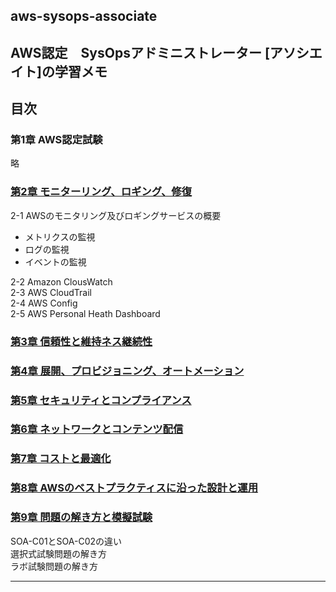 ## aws-sysops-associate
## AWS認定　SysOpsアドミニストレーター [アソシエイト]の学習メモ

## 目次

### 第1章 AWS認定試験
略

### [第2章 モニターリング、ロギング、修復](./document/Chapter2.md)
2-1 AWSのモニタリング及びロギングサービスの概要  
- メトリクスの監視  
- ログの監視  
- イベントの監視  

2-2 Amazon ClousWatch  
2-3 AWS CloudTrail  
2-4 AWS Config  
2-5 AWS Personal Heath Dashboard  

### [第3章 信頼性と維持ネス継続性](./document/Chapter3.md)


### [第4章 展開、プロビジョニング、オートメーション](./document/Chapter4.md)

### [第5章 セキュリティとコンプライアンス](./document/Chapter5.md)

### [第6章 ネットワークとコンテンツ配信](./document/Chapter6.md)

### [第7章 コストと最適化](./document/Chapter7.md)

### [第8章 AWSのベストプラクティスに沿った設計と運用](./document/Chapter8.md)


### [第9章 問題の解き方と模擬試験](./document/Chapter9.md)
SOA-C01とSOA-C02の違い  
選択式試験問題の解き方  
ラボ試験問題の解き方  



-----